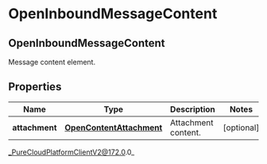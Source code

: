 # OpenInboundMessageContent

## OpenInboundMessageContent
Message content element.

## Properties

|Name | Type | Description | Notes|
|------------ | ------------- | ------------- | -------------|
| **attachment** | [**OpenContentAttachment**](OpenContentAttachment) | Attachment content. | [optional] |



_PureCloudPlatformClientV2@172.0.0_
